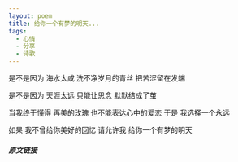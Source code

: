 ```yaml
---
layout: poem
title: 给你一个有梦的明天...
tags:
  - 心情
  - 分享
  - 诗歌
---
```

是不是因为
海水太咸
洗不净岁月的青丝
把苦涩留在发端

是不是因为
天涯太远
只能让思念
默默结成了茧

当我终于懂得
再美的玫瑰
也不能表达心中的爱恋
于是 我选择一个永远

如果
我不曾给你美好的回忆
请允许我
给你一个有梦的明天

##### 原文链接
